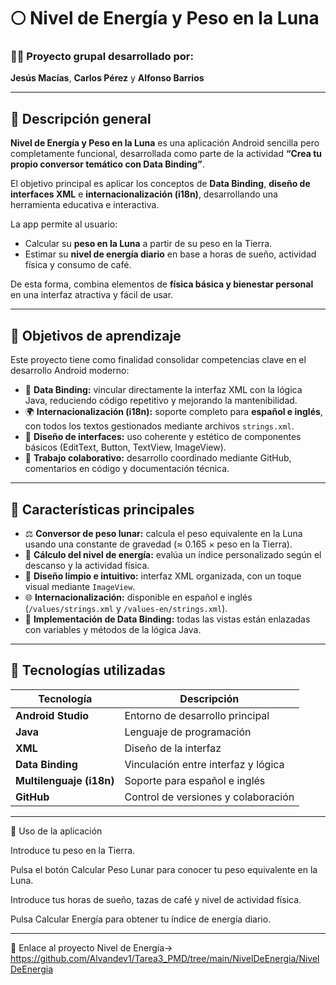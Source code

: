 # 🌕 Nivel de Energía y Peso en la Luna

### 🧑‍💻 Proyecto grupal desarrollado por:
**Jesús Macías**, **Carlos Pérez** y **Alfonso Barrios**

---

## 📱 Descripción general

**Nivel de Energía y Peso en la Luna** es una aplicación Android sencilla pero completamente funcional, desarrollada como parte de la actividad **“Crea tu propio conversor temático con Data Binding”**.  

El objetivo principal es aplicar los conceptos de **Data Binding**, **diseño de interfaces XML** e **internacionalización (i18n)**, desarrollando una herramienta educativa e interactiva.  

La app permite al usuario:
- Calcular su **peso en la Luna** a partir de su peso en la Tierra.  
- Estimar su **nivel de energía diario** en base a horas de sueño, actividad física y consumo de café.  

De esta forma, combina elementos de **física básica y bienestar personal** en una interfaz atractiva y fácil de usar.

---

## 🎯 Objetivos de aprendizaje

Este proyecto tiene como finalidad consolidar competencias clave en el desarrollo Android moderno:

- 🔗 **Data Binding:** vincular directamente la interfaz XML con la lógica Java, reduciendo código repetitivo y mejorando la mantenibilidad.  
- 🌍 **Internacionalización (i18n):** soporte completo para **español e inglés**, con todos los textos gestionados mediante archivos `strings.xml`.  
- 🎨 **Diseño de interfaces:** uso coherente y estético de componentes básicos (EditText, Button, TextView, ImageView).  
- 🤝 **Trabajo colaborativo:** desarrollo coordinado mediante GitHub, comentarios en código y documentación técnica.  

---

## 🧩 Características principales

- ⚖️ **Conversor de peso lunar:** calcula el peso equivalente en la Luna usando una constante de gravedad (≈ 0.165 × peso en la Tierra).  
- 🔋 **Cálculo del nivel de energía:** evalúa un índice personalizado según el descanso y la actividad física.  
- 💅 **Diseño limpio e intuitivo:** interfaz XML organizada, con un toque visual mediante `ImageView`.  
- 🌐 **Internacionalización:** disponible en español e inglés (`/values/strings.xml` y `/values-en/strings.xml`).  
- 🧠 **Implementación de Data Binding:** todas las vistas están enlazadas con variables y métodos de la lógica Java.  

---

## 🧠 Tecnologías utilizadas

| Tecnología | Descripción |
|-------------|-------------|
| **Android Studio** | Entorno de desarrollo principal |
| **Java** | Lenguaje de programación |
| **XML** | Diseño de la interfaz |
| **Data Binding** | Vinculación entre interfaz y lógica |
| **Multilenguaje (i18n)** | Soporte para español e inglés |
| **GitHub** | Control de versiones y colaboración |

---

🧭 Uso de la aplicación

Introduce tu peso en la Tierra.

Pulsa el botón Calcular Peso Lunar para conocer tu peso equivalente en la Luna.

Introduce tus horas de sueño, tazas de café y nivel de actividad física.

Pulsa Calcular Energía para obtener tu índice de energía diario.

---

📂 Enlace al proyecto
Nivel de Energía->    https://github.com/Alvandev1/Tarea3_PMD/tree/main/NivelDeEnergia/NivelDeEnergia


